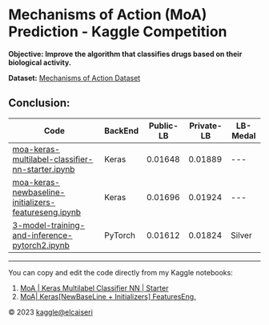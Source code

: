 # Mechanisms of Action (MoA) Prediction - Kaggle Competition

**Objective: Improve the algorithm that classifies drugs based on their biological activity.**

**Dataset:** [Mechanisms of Action Dataset](https://www.kaggle.com/c/lish-moa/data)

## Conclusion:

| Code | BackEnd | Public-LB | Private-LB | LB-Medal |
| --- | --- | --- | --- | --- |
| [moa-keras-multilabel-classifier-nn-starter.ipynb](https://www.kaggle.com/code/elcaiseri/moa-keras-multilabel-classifier-nn-starter?scriptVersionId=42357742) | Keras | 0.01648 | 0.01889 | --- |
| [moa-keras-newbaseline-initializers-featureseng.ipynb](https://www.kaggle.com/code/elcaiseri/moa-keras-newbaseline-initializers-featureseng?scriptVersionId=45634468) | Keras | 0.01696 | 0.01924 | --- |
| [3-model-training-and-inference-pytorch2.ipynb](https://www.kaggle.com/code/elcaiseri/3-model-training-and-inference-pytorch2?scriptVersionId=41463184) | PyTorch | 0.01612 | 0.01824 | Silver |

---

You can copy and edit the code directly from my Kaggle notebooks:

1. [MoA | Keras Multilabel Classifier NN | Starter](https://www.kaggle.com/code/elcaiseri/moa-keras-multilabel-classifier-nn-starter?scriptVersionId=42357742)
2. [MoA| Keras[NewBaseLine + Initializers] FeaturesEng.](https://www.kaggle.com/code/elcaiseri/moa-keras-newbaseline-initializers-featureseng?scriptVersionId=45634468)

© 2023 [kaggle@elcaiseri](https://www.kaggle.com/elcaiseri)

